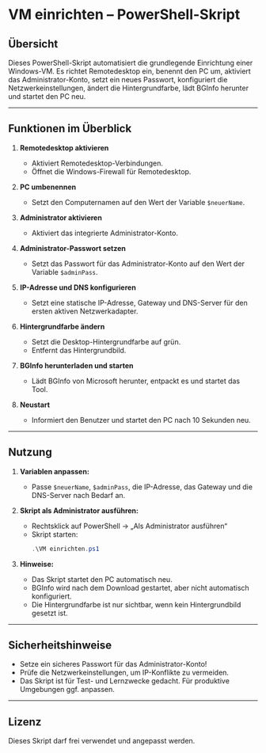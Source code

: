 # VM einrichten – PowerShell-Skript

## Übersicht

Dieses PowerShell-Skript automatisiert die grundlegende Einrichtung einer Windows-VM. Es richtet Remotedesktop ein, benennt den PC um, aktiviert das Administrator-Konto, setzt ein neues Passwort, konfiguriert die Netzwerkeinstellungen, ändert die Hintergrundfarbe, lädt BGInfo herunter und startet den PC neu.

---

## Funktionen im Überblick

1. **Remotedesktop aktivieren**  
   - Aktiviert Remotedesktop-Verbindungen.
   - Öffnet die Windows-Firewall für Remotedesktop.

2. **PC umbenennen**  
   - Setzt den Computernamen auf den Wert der Variable `$neuerName`.

3. **Administrator aktivieren**  
   - Aktiviert das integrierte Administrator-Konto.

4. **Administrator-Passwort setzen**  
   - Setzt das Passwort für das Administrator-Konto auf den Wert der Variable `$adminPass`.

5. **IP-Adresse und DNS konfigurieren**  
   - Setzt eine statische IP-Adresse, Gateway und DNS-Server für den ersten aktiven Netzwerkadapter.

6. **Hintergrundfarbe ändern**  
   - Setzt die Desktop-Hintergrundfarbe auf grün.
   - Entfernt das Hintergrundbild.

7. **BGInfo herunterladen und starten**  
   - Lädt BGInfo von Microsoft herunter, entpackt es und startet das Tool.

8. **Neustart**  
   - Informiert den Benutzer und startet den PC nach 10 Sekunden neu.

---

## Nutzung

1. **Variablen anpassen:**  
   - Passe `$neuerName`, `$adminPass`, die IP-Adresse, das Gateway und die DNS-Server nach Bedarf an.

2. **Skript als Administrator ausführen:**  
   - Rechtsklick auf PowerShell → „Als Administrator ausführen“  
   - Skript starten:
     ```powershell
     .\VM einrichten.ps1
     ```

3. **Hinweise:**  
   - Das Skript startet den PC automatisch neu.
   - BGInfo wird nach dem Download gestartet, aber nicht automatisch konfiguriert.
   - Die Hintergrundfarbe ist nur sichtbar, wenn kein Hintergrundbild gesetzt ist.

---

## Sicherheitshinweise

- Setze ein sicheres Passwort für das Administrator-Konto!
- Prüfe die Netzwerkeinstellungen, um IP-Konflikte zu vermeiden.
- Das Skript ist für Test- und Lernzwecke gedacht. Für produktive Umgebungen ggf. anpassen.

---

## Lizenz

Dieses Skript darf frei verwendet und angepasst werden.